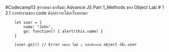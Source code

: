 #Codecamp13
สุรางคนา ตากันธะ
Advance JS Part 1_Methods ของ Object Lab # 1
    2.1  การทำงานของ code ดังกล่าวจะได้อะไรออกมา

        let user = {
            name: "John",
            go: function() { alert(this.name) }
        }

        (user.go)() // Error เพราะ ไม่มี ; หลังประกาศ object ที่ชื่อ user